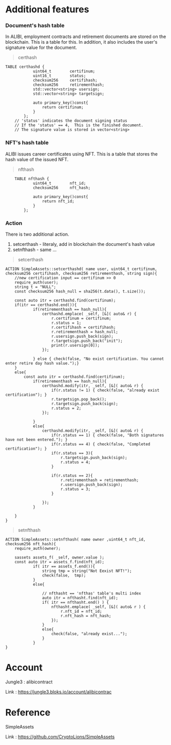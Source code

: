 
Additional features
===
### Document's hash table
In ALIBI, employment contracts and retirement documents are stored on the blockchain. This is a table for this.
In addition, it also includes the user's signature value for the document.

> certhash
```
TABLE certhashd {
			uint64_t		certifinum;
			uint16_t		status;
			checksum256		certifihash;
			checksum256		retirementhash;
			std::vector<string> usersign;
			std::vector<string> targetsign;	

			auto primary_key()const{
				return certifinum;
			}
		};
    // 'status' indicates the document signing status
    // If the 'status' == 4,  This is the finished document.
    // The signature value is stored in vector<string>
```




### NFT's hash table
ALIBI issues career certificates using NFT. This is a table that stores the hash value of the issued NFT.

> nfthash
```
	TABLE nfthash {
			uint64_t		nft_id;
			checksum256		nft_hash;

			auto primary_key()const{
				return nft_id;
			}
		};
```

### Action
There is two additional action.
1. setcerthash - literaly, add in blockchain the document's hash value
2. setnfthash - same ...

> setcerthash
```
ACTION SimpleAssets::setcerthashd( name user, uint64_t certifinum, checksum256 certifihash, checksum256 retirementhash, string sign){
	//new certification input == certifinum >> 0 
	require_auth(user);
	string t = "NULL";
	const checksum256 hash_null = sha256(t.data(), t.size());

	const auto itr = certhashd.find(certifinum);
	if(itr == certhashd.end()){
			if(retirementhash == hash_null){
				certhashd.emplace( _self, [&]( auto& r) {
					r.certifinum = certifinum;	
					r.status = 1;
					r.certifihash = certifihash;
					r.retirementhash = hash_null;	
					r.usersign.push_back(sign);	
					r.targetsign.push_back("init");
					print(r.usersign[0]);
				});
				
			} else { check(false, "No exist certification. You cannot enter retire day hash value.");}
	}
	else{
		const auto itr = certhashd.find(certifinum);
			if(retirementhash == hash_null){
				certhashd.modify(itr, _self, [&]( auto& r) {
					if(r.status != 1) { check(false, "already exist certification"); }
					r.targetsign.pop_back();
					r.targetsign.push_back(sign);
					r.status = 2;
				});

			}
			else{
				certhashd.modify(itr, _self, [&]( auto& r) {
					if(r.status == 1) { check(false, "Both signatures have not been entered."); }
					if(r.status == 4) { check(false, "Completed certification"); }
					if(r.status == 3){
						r.targetsign.push_back(sign);
						r.status = 4;
					}	
					
					if(r.status == 2){
						r.retirementhash = retirementhash;
						r.usersign.push_back(sign);
						r.status = 3;
					}
		
				});
			}
			
	}
}

```

> setnfthash
```
ACTION SimpleAssets::setnfthash( name owner ,uint64_t nft_id, checksum256 nft_hash){
	require_auth(owner);

	sassets assets_f( _self, owner.value );
	const auto itr = assets_f.find(nft_id);
			if( itr == assets_f.end()){	
				string tmp = string("Not Eexist NFT!");
				check(false,  tmp);
			}
			else{
			
				// nfthasht == 'nfthas' table's multi index
				auto itr = nfthasht.find(nft_id);
				if( itr == nfthasht.end() ) {
					nfthasht.emplace( _self, [&]( auto& r ) {
						r.nft_id = nft_id;
						r.nft_hash = nft_hash;
					});
				}
				else{
					check(false, "already exist...");
				}
			}
}

```








Account
=== 
Jungle3 : alibicontract

Link : https://jungle3.bloks.io/account/alibicontrac


Reference
===
SimpleAssets

Link : https://github.com/CryptoLions/SimpleAssets
